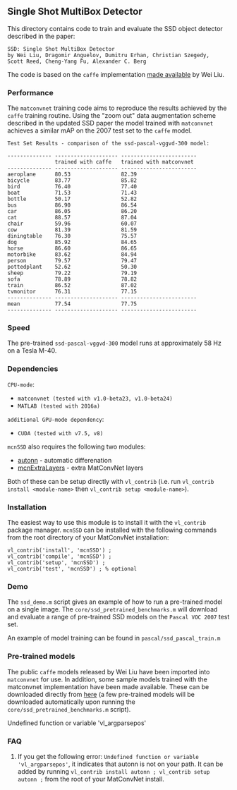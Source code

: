 ## Single Shot MultiBox Detector

This directory contains code to train and evaluate the SSD object detector
described in the paper:

```
SSD: Single Shot MultiBox Detector
by Wei Liu, Dragomir Anguelov, Dumitru Erhan, Christian Szegedy, 
Scott Reed, Cheng-Yang Fu, Alexander C. Berg
```

The code is based on the `caffe` implementation 
[made available](https://github.com/weiliu89/caffe/tree/ssd) by Wei Liu.

### Performance

The `matconvnet` training code aims to reproduce the results
achieved by the `caffe` training routine.  Using the "zoom out"
data augmentation scheme described in the updated SSD paper
the model trained with `matconvnet` achieves
a similar mAP on the 2007 test set to the `caffe` model.

```
Test Set Results - comparison of the ssd-pascal-vggvd-300 model:

-------------- -------------------- ------------------------
               trained with caffe   trained with matconvnet
-------------- -------------------- ------------------------
aeroplane      80.53                82.39
bicycle        83.77                85.82
bird           76.40                77.40
boat           71.53                71.43
bottle         50.17                52.82
bus            86.90                86.54
car            86.05                86.20
cat            88.57                87.04
chair          59.96                60.07
cow            81.39                81.59
diningtable    76.30                75.57
dog            85.92                84.65
horse          86.60                86.65
motorbike      83.62                84.94
person         79.57                79.47
pottedplant    52.62                50.30
sheep          79.22                79.19
sofa           78.89                78.82
train          86.52                87.02
tvmonitor      76.31                77.15
-------------- -------------------- ------------------------
mean           77.54                77.75
-------------- -------------------- ------------------------
```

### Speed

The pre-trained `ssd-pascal-vggvd-300` model runs at approximately 
58 Hz on a Tesla M-40.

### Dependencies

`CPU-mode`:

* `matconvnet (tested with v1.0-beta23, v1.0-beta24)`
* `MATLAB (tested with 2016a)` 


`additional GPU-mode dependency`:

* `CUDA (tested with v7.5, v8)`


`mcnSSD` also requires the following two modules:

* [autonn](https://github.com/vlfeat/autonn) - automatic differenation
* [mcnExtraLayers](https://github.com/albanie/mcnExtraLayers) - extra MatConvNet layers

Both of these can be setup directly with `vl_contrib` (i.e. run `vl_contrib install <module-name>` then `vl_contrib setup <module-name>`).

### Installation

The easiest way to use this module is to install it with the `vl_contrib` 
package manager. `mcnSSD` can be installed with 
the following commands from the root directory of your MatConvNet 
installation:

```
vl_contrib('install', 'mcnSSD') ;
vl_contrib('compile', 'mcnSSD') ;
vl_contrib('setup', 'mcnSSD') ;
vl_contrib('test', 'mcnSSD') ; % optional
```


### Demo

The `ssd_demo.m` script gives an example of how to run a pre-trained model 
on a single image.  The `core/ssd_pretrained_benchmarks.m` will download 
and evaluate a range of pre-trained SSD models on the `Pascal VOC 2007` test 
set. 

An example of model training can be found in `pascal/ssd_pascal_train.m`


### Pre-trained models

The public `caffe` models released by Wei Liu have been imported into 
`matconvnet` for use.  In addition, some sample models trained with the 
matconvnet implementation have been made available. These can be 
downloaded directly from 
[here](http://www.robots.ox.ac.uk/~albanie/models.html#ssd) (a few pre-trained 
models will be downloaded automatically upon running the 
`core/ssd_pretrained_benchmarks.m` script).

Undefined function or variable 'vl_argparsepos'


### FAQ

1. If you get the following error:  `Undefined function or variable 'vl_argparsepos'`, it indicates that autonn is not on your path.  It can be added by running `vl_contrib install autonn ; vl_contrib setup autonn ;` from the root of your MatConvNet install.

